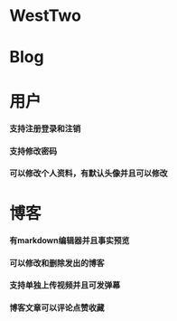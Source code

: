 # WestTwo
# Blog
# 用户
#### 支持注册登录和注销
#### 支持修改密码
#### 可以修改个人资料，有默认头像并且可以修改
# 博客
#### 有markdown编辑器并且事实预览
#### 可以修改和删除发出的博客
#### 支持单独上传视频并且可发弹幕
#### 博客文章可以评论点赞收藏
